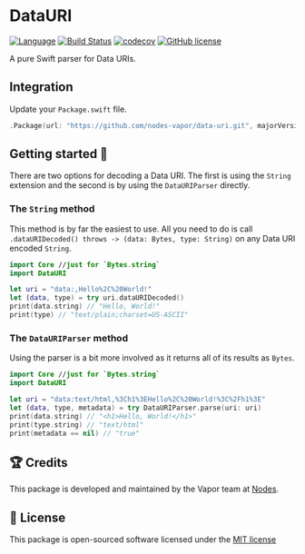 # DataURI
[![Language](https://img.shields.io/badge/Swift-3-brightgreen.svg)](http://swift.org)
[![Build Status](https://travis-ci.org/nodes-vapor/data-uri.svg?branch=master)](https://travis-ci.org/nodes-vapor/data-uri)
[![codecov](https://codecov.io/gh/nodes-vapor/data-uri/branch/master/graph/badge.svg)](https://codecov.io/gh/nodes-vapor/data-uri)
[![GitHub license](https://img.shields.io/badge/license-MIT-blue.svg)](https://raw.githubusercontent.com/nodes-vapor/data-uri/master/LICENSE)

A pure Swift parser for Data URIs.

## Integration
Update your `Package.swift` file.
```swift
.Package(url: "https://github.com/nodes-vapor/data-uri.git", majorVersion: 0)
```

## Getting started 🚀
There are two options for decoding a Data URI. The first is using the `String` extension and the second is by using the `DataURIParser` directly.

### The `String` method
This method is by far the easiest to use. All you need to do is call `.dataURIDecoded() throws -> (data: Bytes, type: String)` on any Data URI encoded `String`.

```swift
import Core //just for `Bytes.string`
import DataURI

let uri = "data:,Hello%2C%20World!"
let (data, type) = try uri.dataURIDecoded()
print(data.string) // "Hello, World!"
print(type) // "text/plain;charset=US-ASCII"
```

### The `DataURIParser` method
Using the parser is a bit more involved as it returns all of its results as `Bytes`.

```swift
import Core //just for `Bytes.string`
import DataURI

let uri = "data:text/html,%3Ch1%3EHello%2C%20World!%3C%2Fh1%3E"
let (data, type, metadata) = try DataURIParser.parse(uri: uri)
print(data.string) // "<h1>Hello, World!</h1>"
print(type.string) // "text/html"
print(metadata == nil) // "true"
```


## 🏆 Credits
This package is developed and maintained by the Vapor team at [Nodes](https://www.nodes.dk).

## 📄 License
This package is open-sourced software licensed under the [MIT license](http://opensource.org/licenses/MIT)